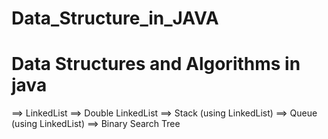 # Data_Structure_in_JAVA

<h1>Data Structures and Algorithms in java </h1>
==> LinkedList
==> Double LinkedList
==> Stack (using LinkedList)
==> Queue (using LinkedList)
==> Binary Search Tree
